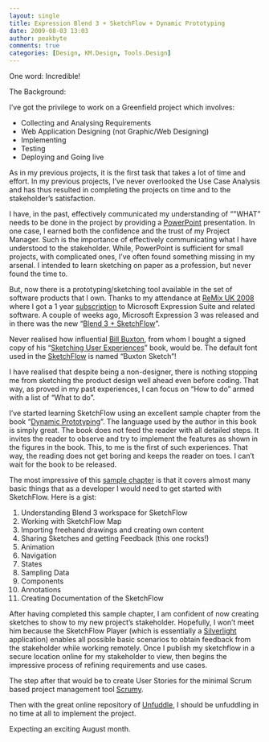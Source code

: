 ```yaml
---
layout: single
title: Expression Blend 3 + SketchFlow + Dynamic Prototyping
date: 2009-08-03 13:03
author: peakbyte
comments: true
categories: [Design, KM.Design, Tools.Design]
---
```

One word: Incredible!

The Background:

I’ve got the privilege to work on a Greenfield project which involves:
<ul>
	<li>Collecting and Analysing Requirements</li>
	<li>Web Application Designing (not Graphic/Web Designing)</li>
	<li>Implementing</li>
	<li>Testing</li>
	<li>Deploying and Going live</li>
</ul>
As in my previous projects, it is the first task that takes a lot of time and effort. In my previous projects, I’ve never overlooked the Use Case Analysis and has thus resulted in completing the projects on time and to the stakeholder’s satisfaction.

I have, in the past, effectively communicated my understanding of “"WHAT” needs to be done in the project by providing a <a href="http://office.microsoft.com/en-gb/powerpoint/default.aspx" target="_blank">PowerPoint</a> presentation. In one case, I earned both the confidence and the trust of my Project Manager. Such is the importance of effectively communicating what I have understood to the stakeholder. While, PowerPoint is sufficient for small projects, with complicated ones, I’ve often found something missing in my arsenal. I intended to learn sketching on paper as a profession, but never found the time to.

But, now there is a prototyping/sketching tool available in the set of software products that I own. Thanks to my attendance at <a href="http://www.microsoft.com/uk/remix08/" target="_blank">ReMix UK 2008</a> where I got a 1 year <a href="http://expression.microsoft.com/en-us/subscriptions/default.aspx" target="_blank">subscription</a> to Microsoft Expression Suite and related software. A couple of weeks ago, Microsoft Expression 3 was released and in there was the new “<a href="http://www.microsoft.com/expression/products/Blend_Overview.aspx" target="_blank">Blend 3 + SketchFlow</a>”.

Never realised how influential <a href="http://www.billbuxton.com/" target="_blank">Bill Buxton</a>, from whom I bought a signed copy of his “<a href="http://www.amazon.co.uk/Sketching-User-Experiences-Interactive-Technologies/dp/0123740371" target="_blank">Sketching User Experiences</a>” book, would be. The default font used in the <a href="http://www.microsoft.com/expression/products/Sketchflow_Overview.aspx" target="_blank">SketchFlow</a> is named “Buxton Sketch”!

I have realised that despite being a non-designer, there is nothing stopping me from sketching the product design well ahead even before coding. That way, as proved in my past experiences, I can focus on “How to do” armed with a list of “What to do”.

I’ve started learning SketchFlow using an excellent sample chapter from the book “<a href="http://www.dynamic-prototyping.com/" target="_blank">Dynamic Prototyping</a>”. The language used by the author in this book is simply great. The book does not feed the reader with all detailed steps. It invites the reader to observe and try to implement the features as shown in the figures in the book. This, to me is the first of such experiences. That way, the reading does not get boring and keeps the reader on toes. I can’t wait for the book to be released.

The most impressive of this <a href="http://www.dynamic-prototyping.com/071009_Dynamic_Prototyping.pdf" target="_blank">sample chapter</a> is that it covers almost many basic things that as a developer I would need to get started with SketchFlow. Here is a gist:
<ol>
	<li>Understanding Blend 3 workspace for SketchFlow</li>
	<li>Working with SketchFlow Map</li>
	<li>Importing freehand drawings and creating own content</li>
	<li>Sharing Sketches and getting Feedback (this one rocks!)</li>
	<li>Animation</li>
	<li>Navigation</li>
	<li>States</li>
	<li>Sampling Data</li>
	<li>Components</li>
	<li>Annotations</li>
	<li>Creating Documentation of the SketchFlow</li>
</ol>
After having completed this sample chapter, I am confident of now creating sketches to show to my new project’s stakeholder. Hopefully, I won’t meet him because the SketchFlow Player (which is essentially a <a href="http://silverlight.net/default.aspx" target="_blank">Silverlight</a> application) enables all possible basic scenarios to obtain feedback from the stakeholder while working remotely. Once I publish my sketchflow in a secure location online for my stakeholder to view, then begins the impressive process of refining requirements and use cases.

The step after that would be to create User Stories for the minimal Scrum based project management tool <a href="http://scrumy.com" target="_blank">Scrumy</a>.

Then with the great online repository of <a href="http://www.unfuddle.com" target="_blank">Unfuddle</a>, I should be unfuddling in no time at all to implement the project.

Expecting an exciting August month.
